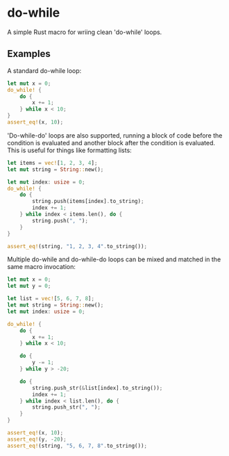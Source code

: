 # do-while
A simple Rust macro for wriing clean 'do-while' loops.

## Examples
A standard do-while loop:
```rust
let mut x = 0;
do_while! {
    do {
        x += 1;
    } while x < 10;
}
assert_eq!(x, 10);
```

'Do-while-do' loops are also supported, running a block of code before the condition is evaluated
and another block after the condition is evaluated. This is useful for things like formatting lists:
```rust
let items = vec![1, 2, 3, 4];
let mut string = String::new();

let mut index: usize = 0;
do_while! {
    do {
        string.push(items[index].to_string);
        index += 1;
    } while index < items.len(), do {
        string.push(", ");
    }
}

assert_eq!(string, "1, 2, 3, 4".to_string());
```

Multiple do-while and do-while-do loops can be mixed and matched in the same macro invocation:
```rust
let mut x = 0;
let mut y = 0;

let list = vec![5, 6, 7, 8];
let mut string = String::new();
let mut index: usize = 0;

do_while! {
    do {
        x += 1;
    } while x < 10;

    do {
        y -= 1;
    } while y > -20;

    do {
        string.push_str(&list[index].to_string());
        index += 1;
    } while index < list.len(), do {
        string.push_str(", ");
    }
}

assert_eq!(x, 10);
assert_eq!(y, -20);
assert_eq!(string, "5, 6, 7, 8".to_string());
```